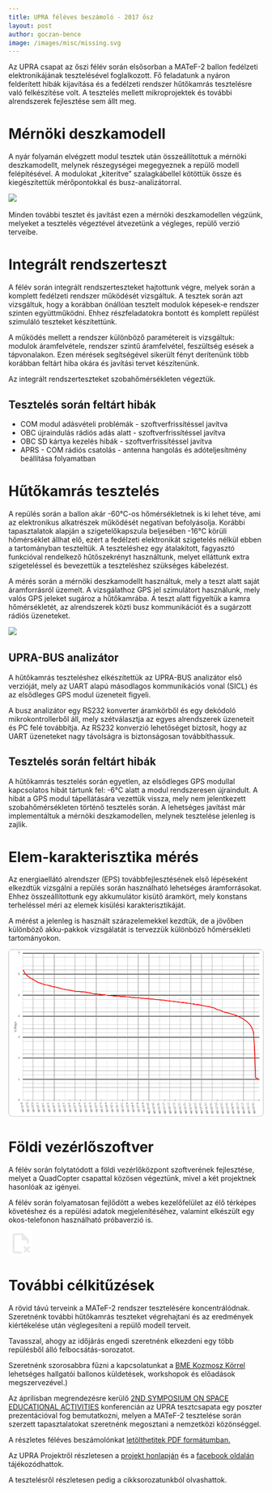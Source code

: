 ```yaml
---
title: UPRA féléves beszámoló - 2017 ősz
layout: post
author: goczan-bence
image: /images/misc/missing.svg
---
```


Az UPRA csapat az őszi félév során elsősorban a MATeF-2 ballon fedélzeti elektronikájának tesztelésével foglalkozott. Fő feladatunk a nyáron felderített hibák kijavítása és a fedélzeti rendszer hűtőkamrás tesztelésre való felkészítése volt. A tesztelés mellett mikroprojektek és további alrendszerek fejlesztése sem állt meg.

# Mérnöki deszkamodell

A nyár folyamán elvégzett modul tesztek után összeállítottuk a mérnöki deszkamodellt, melynek részegységei megegyeznek a repülő modell felépítésével. A modulokat „kiterítve” szalagkábellel kötöttük össze és kiegészítettük mérőpontokkal és busz-analizátorral.

![](https://scontent-vie1-1.xx.fbcdn.net/v/t1.0-9/20106253_1443418542393404_3218318629798230627_n.jpg?oh=8d45bb5f6f20bd777164376fdc305c6a&oe=5AB30218)

Minden további tesztet és javítást ezen a mérnöki deszkamodellen végzünk, melyeket a tesztelés végeztével átvezetünk a végleges, repülő verzió terveibe.

# Integrált rendszerteszt

A félév során integrált rendszerteszteket hajtottunk végre, melyek során a komplett fedélzeti rendszer működését vizsgáltuk. A tesztek során azt vizsgáltuk, hogy a korábban önállóan tesztelt modulok képesek-e rendszer szinten együttműködni. Ehhez részfeladatokra bontott és komplett repülést szimuláló teszteket készítettünk.

A működés mellett a rendszer különböző paramétereit is vizsgáltuk: modulok áramfelvétele, rendszer szintű áramfelvétel, feszültség esések a tápvonalakon. Ezen mérések segítségével sikerült fényt derítenünk több korábban feltárt hiba okára és javítási tervet készítenünk.

Az integrált rendszerteszteket szobahőmérsékleten végeztük.

## Tesztelés során feltárt hibák

-   COM modul adásvételi problémák - szoftverfrissítéssel javítva
-   OBC újraindulás rádiós adás alatt - szoftverfrissítéssel javítva
-   OBC SD kártya kezelés hibák - szoftverfrissítéssel javítva
-   APRS - COM rádiós csatolás - antenna hangolás és adóteljesítmény beállítása folyamatban

# Hűtőkamrás tesztelés

A repülés során a ballon akár -60°C-os hőmérsékletnek is ki lehet téve, ami az elektronikus alkatrészek működését negatívan befolyásolja. Korábbi tapasztalatok alapján a szigetelőkapszula beljesében -16°C körüli hőmérséklet állhat elő, ezért a fedélzeti elektronikát szigetelés nélkül ebben a tartományban teszteltük. A teszteléshez egy átalakított, fagyasztó funkcióval rendelkező hűtőszekrényt használtunk, melyet elláttunk extra szigeteléssel és bevezettük a teszteléshez szükséges kábelezést.

A mérés során a mérnöki deszkamodellt használtuk, mely a teszt alatt saját áramforrásról üzemelt. A vizsgálathoz GPS jel szimulátort használunk, mely valós GPS jeleket sugároz a hűtőkamrába. A teszt alatt figyeltük a kamra hőmérsékletét, az alrendszerek közti busz kommunikációt és a sugárzott rádiós üzeneteket.

![](https://community.balloonchallenge.org/uploads/default/original/2X/1/1794160dd9ca7b8e41ca2f90636d64c69c97ad9b.jpg)

## UPRA-BUS analizátor

A hűtőkamrás teszteléshez elkészítettük az UPRA-BUS analizátor első verzióját, mely az UART alapú másodlagos kommunikációs vonal (SICL) és az elsődleges GPS modul üzeneteit figyeli.

A busz analizátor egy RS232 konverter áramkörből és egy dekódoló mikrokontrollerből áll, mely szétválasztja az egyes alrendszerek üzeneteit és PC felé továbbítja. Az RS232 konverzió lehetőséget biztosít, hogy az UART üzeneteket nagy távolságra is biztonságosan továbbíthassuk.

## Tesztelés során feltárt hibák

A hűtőkamrás tesztelés során egyetlen, az elsődleges GPS modullal kapcsolatos hibát tártunk fel: -6°C alatt a modul rendszeresen újraindult. A hibát a GPS modul tápellátására vezettük vissza, mely nem jelentkezett szobahőmérsékleten történő tesztelés során. A lehetséges javítást már implementáltuk a mérnöki deszkamodellen, melynek tesztelése jelenleg is zajlik.

# Elem-karakterisztika mérés

Az energiaellátó alrendszer (EPS) továbbfejlesztésének első lépéseként elkezdtük vizsgálni a repülés során használható lehetséges áramforrásokat. Ehhez összeállítottunk egy akkumulátor kisütő áramkört, mely konstans terheléssel méri az elemek kisülési karakterisztikáját.

A mérést a jelenleg is használt szárazelemekkel kezdtük, de a jövőben különböző akku-pakkok vizsgálatát is tervezzük különböző hőmérsékleti tartományokon.

![](https://github.com/legokor/UPRA-EPS/blob/master/Battery_Tester/battery_discharge/4xAA_varta.png?raw=true)

# Földi vezérlőszoftver

A félév során folytatódott a földi vezérlőközpont szoftverének fejlesztése, melyet a QuadCopter csapattal közösen végeztünk, mivel a két projektnek hasonlóak az igényei.

A félév során folyamatosan fejlődött a webes kezelőfelület az élő térképes követéshez és a repülési adatok megjelenítéséhez, valamint elkészült egy okos-telefonon használható próbaverzió is.

![Földi vezérlőszoftver webes kezelőfelülete (QuadCopter kezelőfunkciókkal)](/images/misc/missing.svg)

# További célkitűzések

A rövid távú terveink a MATeF-2 rendszer tesztelésére koncentrálódnak. Szeretnénk további hűtőkamrás teszteket végrehajtani és az eredmények kiértékelése után véglegesíteni a repülő modell terveit.

Tavasszal, ahogy az időjárás engedi szeretnénk elkezdeni egy több repülésből álló felbocsátás-sorozatot.

Szeretnénk szorosabbra fűzni a kapcsolatunkat a [BME Kozmosz Körrel](http://kozmosz.space/) lehetséges hallgatói ballonos küldetések, workshopok és előadások megszervezével.)

Az áprilisban megrendezésre kerülő [2ND SYMPOSIUM ON SPACE EDUCATIONAL ACTIVITIES](http://ssasymposium.org/) konferencián az UPRA tesztcsapata egy poszter prezentációval fog bemutatkozni, melyen a MATeF-2 tesztelése során szerzett tapasztalatokat szeretnénk megosztani a nemzetközi közönséggel.

A részletes féléves beszámolónkat [letölthetitek PDF formátumban.](https://github.com/legokor/UPRA-doksik/blob/master/beszamolok/upra_besz_2017osz.pdf)

Az UPRA Projektről részletesen a [projekt honlapján](http://upra.sch.bme.hu/) és a [facebook oldalán](https://www.facebook.com/UPRA.team/) tájékozódhattok.

A tesztelésről részletesen pedig a cikksorozatunkból olvashattok.
